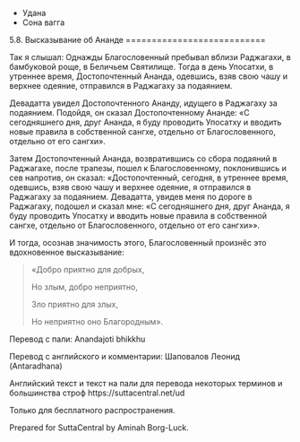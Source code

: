 









* Удана
* Сона вагга


5\.8\. Высказывание об Ананде
\=\=\=\=\=\=\=\=\=\=\=\=\=\=\=\=\=\=\=\=\=\=\=\=\=\=\=



Так я слышал: Однажды Благословенный пребывал вблизи Раджагахи, в бамбуковой роще, в Беличьем Святилище\. Тогда в день Упосатхи, в утреннее время, Достопочтенный Ананда, одевшись, взяв свою чашу и верхнее одеяние, отправился в Раджагаху за подаянием\.


Девадатта увидел Достопочтенного Ананду, идущего в Раджагаху за подаянием\. Подойдя, он сказал Достопочтенному Ананде: «С сегодняшнего дня, друг Ананда, я буду проводить Упосатху и вводить новые правила в собственной сангхе, отдельно от Благословенного, отдельно от его сангхи»\.


Затем Достопочтенный Ананда, возвратившись со сбора подаяний в Раджагахе, после трапезы, пошел к Благословенному, поклонившись и сев напротив, он сказал: «Достопочтенный, сегодня, в утреннее время, одевшись, взяв свою чашу и верхнее одеяние, я отправился в Раджагаху за подаянием\. Девадатта, увидев меня по дороге в Раджагаху, подошел и сказал мне: «С сегодняшнего дня, друг Ананда, я буду проводить Упосатху и вводить новые правила в собственной сангхе, отдельно от Благословенного, отдельно от его сангхи»»\.


И тогда, осознав значимость этого, Благословенный произнёс это вдохновенное высказывание:



> «Добро приятно для добрых,  
> 
> Но злым, добро неприятно,  
> 
> Зло приятно для злых,  
> 
> Но неприятно оно Благородным»\.



Перевод с пали: Anandajoti bhikkhu


Перевод с английского и комментарии: Шаповалов Леонид \(Antaradhana\)


Английский текст и текст на пали для перевода некоторых терминов и большинства строф https://suttacentral\.net/ud


  

Только для бесплатного распространения\.


  

Prepared for SuttaCentral by Aminah Borg\-Luck\.






